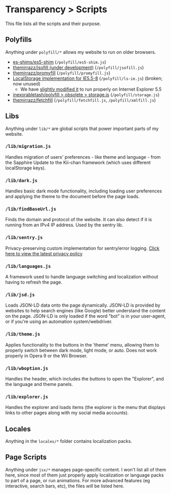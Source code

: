 # Transparency > Scripts
This file lists all the scripts and their purpose.

## Polyfills
Anything under `polyfill/*` allows my website to run on older browsers.
* [es-shims/es5-shim](https://github.com/es-shims/es5-shim) (`/polyfill/es5-shim.js`)
* [themirrazz/jsofill (under development)](https://github.com/themirrazz/jsofill) (`/polyfill/jsofill.js`)
* [themirrazz/promyfill](https://github.com/themirrazz/promyfill) (`/polyfill/promyfill.js`)
* [LocalStorage implementation for IE5.5-8](/src/ls-ie.js) (`/polyfill/ls-ie.js`) (broken; now unused)
  * We have [slightly modified it](/src/storage.mod.js) to run properly on Internet Explorer 5.5
* [inexorabletash/polyfill > obsolete > storage.js](https://github.com/inexorabletash/polyfill/blob/master/obsolete/storage.js) (`/polyfill/storage.js`)
* [themirrazz/fetchfill](https://github.com/themirrazz/fetchfill) (`/polyfill/fetchfill.js`, `/polyfill/xmlfill.js`) 

## Libs
Anything under `lib/*` are global scripts that power important parts of my website.

### `/lib/migration.js`
Handles migration of users' preferences - like theme and language - from the Sapphire Update to the Kii-chan framework (which uses different localStorage keys).

### `/lib/dark.js`
Handles basic dark mode functionality, including loading user preferences and applying the theme to the document before the page loads.

### `/lib/findBaseUrl.js`
Finds the domain and protocol of the website. It can also detect if it is running from an IPv4 IP address. Used by the sentry lib.

### `/lib/sentry.js`
Privacy-preserving custom implementation for sentry/error logging. [Click here to view the latest privacy policy](https://github.com/themirrazz/privacy)

### `/lib/languages.js`
A framework used to handle language switching and localization without having to refresh the page.

### `/lib/jsd.js`
Loads JSON-LD data onto the page dynamically. JSON-LD is provided by websites to help search engines (like Google) better understand the content on the page. JSON-LD is only loaded if the word "bot" is in your user-agent, or if you're using an automation system/webdriver.

### `/lib/theme.js`
Applies functionality to the buttons in the 'theme' menu, allowing them to properly switch between dark mode, light mode, or auto. Does not work properly in Opera 9 or the Wii Browser.

### `/lib/wboption.js`
Handles the header, which includes the buttons to open the "Explorer", and the language and theme panels.

### `/lib/explorer.js`
Handles the explorer and loads items (the explorer is the menu that displays links to other pages along with my social media accounts).

## Locales
Anything in the `locales/*` folder contains localization packs.

## Page Scripts
Anything under `jsx/*` manages page-specific content. I won't list all of them here, since most of them just properly apply localization or language packs to part of a page, or run animations. For more advanced features (eg interactive, search bars, etc), the files *will* be listed here.

